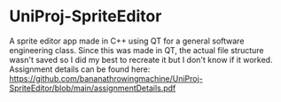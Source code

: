 UniProj-SpriteEditor
=

A sprite editor app made in C++ using QT for a general software engineering class. Since this was made in QT, the actual file structure wasn't saved so I did my best to recreate it but I don't know if it worked. Assignment details can be found here: https://github.com/bananathrowingmachine/UniProj-SpriteEditor/blob/main/assignmentDetails.pdf

